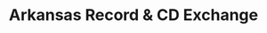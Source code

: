 ---
title: "Arkansas Record & CD Exchange"
url: /north-little-rock/arkansas-record-und-cd-exchange/
shop: Musik
---